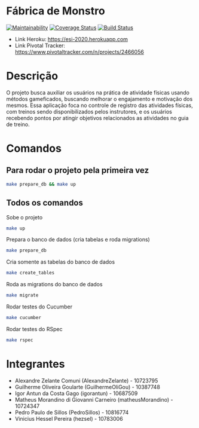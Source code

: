 # Fábrica de Monstro
[![Maintainability](https://api.codeclimate.com/v1/badges/40d294a4759c7df57ae0/maintainability)](https://codeclimate.com/github/AlexandreZelante/ESI/maintainability)
[![Coverage Status](https://coveralls.io/repos/github/AlexandreZelante/ESI/badge.svg?branch=master)](https://coveralls.io/github/AlexandreZelante/ESI?branch=master)
[![Build Status](https://travis-ci.org/AlexandreZelante/ESI.svg?branch=master)](https://travis-ci.org/AlexandreZelante/ESI)

- Link Heroku: https://esi-2020.herokuapp.com
- Link Pivotal Tracker: https://www.pivotaltracker.com/n/projects/2466056

# Descrição
O projeto busca auxiliar os usuários na prática de atividade físicas usando métodos gameficados, buscando melhorar o engajamento e motivação dos mesmos. Essa aplicação foca no controle de registro das atividades físicas, com treinos sendo disponibilizados pelos instrutores, e os usuários recebendo pontos por atingir objetivos relacionados as atividades no guia de treino.

# Comandos
## Para rodar o projeto pela primeira vez
```sh
make prepare_db && make up
```
## Todos os comandos
Sobe o projeto
```sh
make up
```
Prepara o banco de dados (cria tabelas e roda migrations)
```sh
make prepare_db
```
Cria somente as tabelas do banco de dados
```sh
make create_tables
```
Roda as migrations do banco de dados
```sh
make migrate
```
Rodar testes do Cucumber
```sh
make cucumber
```
Rodar testes do RSpec
```sh
make rspec
```

# Integrantes
* Alexandre Zelante Comuni (AlexandreZelante) - 10723795
* Guilherme Oliveira Goularte (GuilhermeOliGou) - 10387748
* Igor Antun da Costa Gago (igorantun) - 10687509
* Matheus Morandino di Giovanni Carneiro (matheusMorandino) - 10724347
* Pedro Paulo de Sillos (PedroSillos) - 10816774
* Vinicius Hessel Pereira (hezsel) - 10783006
